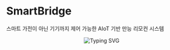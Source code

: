 # SmartBridge
스마트 가전이 아닌 기기까지 제어 가능한 AIoT 기반 만능 리모컨 시스템

<!-- 헤더: 움직이는 타이핑 배너 (선택) -->
<p align="center">
  <img src="https://readme-typing-svg.demolab.com?font=Fira+Code&size=28&pause=1000&center=true&vCenter=true&width=750&lines=Hi%2C+I'm+<YOUR_NAME>!;Computer+Vision+%26+AIoT+Enthusiast;Always+learning+new+things" alt="Typing SVG" />
</p>
